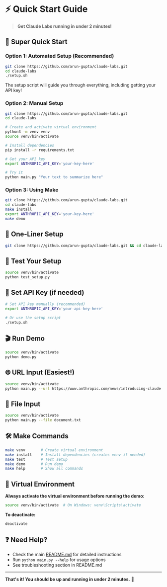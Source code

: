 # ⚡ Quick Start Guide

> **Get Claude Labs running in under 2 minutes!**

## 🚀 Super Quick Start

### Option 1: Automated Setup (Recommended)
```bash
git clone https://github.com/arun-gupta/claude-labs.git
cd claude-labs
./setup.sh
```

The setup script will guide you through everything, including getting your API key!

### Option 2: Manual Setup
```bash
git clone https://github.com/arun-gupta/claude-labs.git
cd claude-labs

# Create and activate virtual environment
python3 -m venv venv
source venv/bin/activate

# Install dependencies
pip install -r requirements.txt

# Get your API key
export ANTHROPIC_API_KEY='your-key-here'

# Try it
python main.py "Your text to summarize here"
```

### Option 3: Using Make
```bash
git clone https://github.com/arun-gupta/claude-labs.git
cd claude-labs
make install
export ANTHROPIC_API_KEY='your-key-here'
make demo
```

## 🎯 One-Liner Setup

```bash
git clone https://github.com/arun-gupta/claude-labs.git && cd claude-labs && python3 -m venv venv && source venv/bin/activate && pip install -r requirements.txt && export ANTHROPIC_API_KEY='your-key' && python main.py "Test text"
```

## 🧪 Test Your Setup

```bash
source venv/bin/activate
python test_setup.py
```

## 🔑 Set API Key (if needed)

```bash
# Set API key manually (recommended)
export ANTHROPIC_API_KEY='your-api-key-here'

# Or use the setup script
./setup.sh
```

## 🎬 Run Demo

```bash
source venv/bin/activate
python demo.py
```

## 🌐 URL Input (Easiest!)

```bash
source venv/bin/activate
python main.py --url https://www.anthropic.com/news/introducing-claude
```

## 📁 File Input

```bash
source venv/bin/activate
python main.py --file document.txt
```

## 🛠️ Make Commands

```bash
make venv       # Create virtual environment
make install    # Install dependencies (creates venv if needed)
make test       # Test setup
make demo       # Run demo
make help       # Show all commands
```

## 🔧 Virtual Environment

**Always activate the virtual environment before running the demo:**
```bash
source venv/bin/activate  # On Windows: venv\Scripts\activate
```

**To deactivate:**
```bash
deactivate
```

## ❓ Need Help?

- Check the main [README.md](README.md) for detailed instructions
- Run `python main.py --help` for usage options
- See troubleshooting section in README.md

---

**That's it! You should be up and running in under 2 minutes.** 🎉 